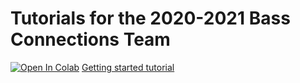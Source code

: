 # Tutorials for the 2020-2021 Bass Connections Team

[![Open In Colab](https://colab.research.google.com/assets/colab-badge.svg)](https://colab.research.google.com/github/kylebradbury/bc-tutorials/blob/master/00-getting-started.ipynb) [Getting started tutorial](https://github/kylebradbury/bc-tutorials/blob/master/00-getting-started.ipynb)

